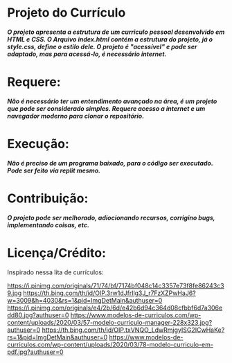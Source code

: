 # Projeto do Currículo
___O projeto apresenta a estrutura de um curriculo pessoal desenvolvido em HTML e CSS.
 O Arquivo index.html contém a estrutura do projeto, já o style.css, define o estilo dele.
 O projeto é "acessível" e pode ser adaptado, mas para acessá-lo, é necessário internet.___

# Requere:
___Não é necessário ter um entendimento avançado na área, é um projeto que pode ser considerado simples. Requere acesso a internet e um navegador moderno para clonar o repositório.___

# Execução:
___Não é preciso de um programa baixado, para o código ser executado. Pode ser feito via replit mesmo.___

# Contribuição:
___O projeto pode ser melhorado, adiocionando recursos, corrigino bugs, implementando coisas, etc.___

# Licença/Crédito: 
Inspirado nessa lita de currículos:

https://i.pinimg.com/originals/71/74/bf/7174bf048c14c3357e73f8fe86243c39.jpg 
https://th.bing.com/th/id/OIP.3rw1dJfrllg3J_r7FzXZPwHaJ6?w=3009&h=4030&rs=1&pid=ImgDetMain&authuser=0
https://i.pinimg.com/originals/e4/2b/6d/e42b6d94c364d08cfbbf6d7a306edd80.jpg?authuser=0
https://www.modelos-de-curriculos.com/wp-content/uploads/2020/03/57-modelo-curriculo-manager-228x323.jpg?authuser=0
https://th.bing.com/th/id/OIP.txVNQO_LdwRmjgyISG2ICwHaKe?rs=1&pid=ImgDetMain&authuser=0
https://www.modelos-de-curriculos.com/wp-content/uploads/2020/03/78-modelo-curriculo-em-pdf.jpg?authuser=0


